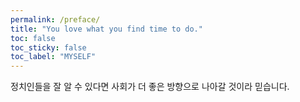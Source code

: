 ```yaml
---
permalink: /preface/
title: "You love what you find time to do."
toc: false
toc_sticky: false
toc_label: "MYSELF"
---
```


정치인들을 잘 알 수 있다면 사회가 더 좋은 방향으로 나아갈 것이라 믿습니다.